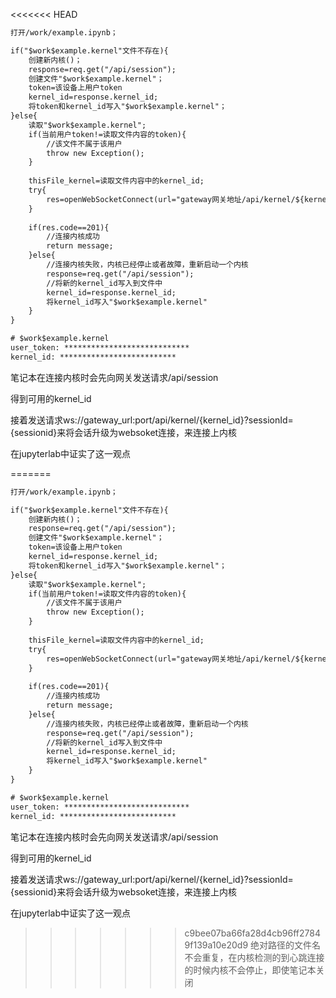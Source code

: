 <<<<<<< HEAD
```txt
打开/work/example.ipynb；

if("$work$example.kernel"文件不存在){
    创建新内核()；
    response=req.get("/api/session");
    创建文件"$work$example.kernel"；
    token=该设备上用户token
    kernel_id=response.kernel_id;
    将token和kernel_id写入"$work$example.kernel"；
}else{
    读取"$work$example.kernel";
    if(当前用户token!=读取文件内容的token){
		//该文件不属于该用户
		throw new Exception();
	}
	
	thisFile_kernel=读取文件内容中的kernel_id;
	try{
        res=openWebSocketConnect(url="gateway网关地址/api/kernel/${kernel_id}")；
	}
	
	if(res.code==201){
        //连接内核成功
        return message;
	}else{
        //连接内核失败，内核已经停止或者故障，重新启动一个内核
        response=req.get("/api/session");
        //将新的kernel_id写入到文件中
        kernel_id=response.kernel_id;
        将kernel_id写入"$work$example.kernel"
	}
}
```

```txt
# $work$example.kernel
user_token: ****************************
kernel_id: **************************
```

笔记本在连接内核时会先向网关发送请求/api/session

得到可用的kernel_id

接着发送请求ws://gateway_url:port/api/kernel/{kernel_id}?sessionId={sessionid}来将会话升级为websoket连接，来连接上内核



在jupyterlab中证实了这一观点

=======
```txt
打开/work/example.ipynb；

if("$work$example.kernel"文件不存在){
    创建新内核()；
    response=req.get("/api/session");
    创建文件"$work$example.kernel"；
    token=该设备上用户token
    kernel_id=response.kernel_id;
    将token和kernel_id写入"$work$example.kernel"；
}else{
    读取"$work$example.kernel";
    if(当前用户token!=读取文件内容的token){
		//该文件不属于该用户
		throw new Exception();
	}
	
	thisFile_kernel=读取文件内容中的kernel_id;
	try{
        res=openWebSocketConnect(url="gateway网关地址/api/kernel/${kernel_id}")；
	}
	
	if(res.code==201){
        //连接内核成功
        return message;
	}else{
        //连接内核失败，内核已经停止或者故障，重新启动一个内核
        response=req.get("/api/session");
        //将新的kernel_id写入到文件中
        kernel_id=response.kernel_id;
        将kernel_id写入"$work$example.kernel"
	}
}
```

```txt
# $work$example.kernel
user_token: ****************************
kernel_id: **************************
```

笔记本在连接内核时会先向网关发送请求/api/session

得到可用的kernel_id

接着发送请求ws://gateway_url:port/api/kernel/{kernel_id}?sessionId={sessionid}来将会话升级为websoket连接，来连接上内核



在jupyterlab中证实了这一观点

>>>>>>> c9bee07ba66fa28d4cb96ff27849f139a10e20d9
绝对路径的文件名不会重复，在内核检测的到心跳连接的时候内核不会停止，即使笔记本关闭
